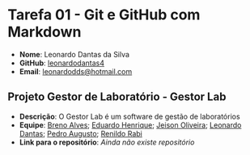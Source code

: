 # Tarefa 01 - Git e GitHub com Markdown

* **Nome**: Leonardo Dantas da Silva
* **GitHub**: [leonardodantas4](https://github.com/leonardodantas4)
* **Email**: leonardodds@hotmail.com 

## Projeto Gestor de Laboratório - Gestor Lab

* **Descrição**: O Gestor Lab é um software de gestão de laboratórios
* **Equipe**: [Breno Alves](https://github.com/brenolves); [Eduardo Henrique](https://github.com/rickEDU); [Jeison Oliveira](https://github.com/jeisonoliver); [Leonardo Dantas](https://github.com/leonardodantas4); [Pedro Augusto](https://github.com/PedroAugustoMD); [Renildo Rabi](https://github.com/Renildo15)
* **Link para o repositório**: *Ainda não existe repositório*